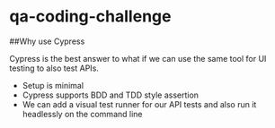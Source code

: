 # qa-coding-challenge

##Why use Cypress

Cypress is the best answer to what if we can use the same tool for UI testing to also test APIs.
  
* Setup is minimal
* Cypress supports BDD and TDD style assertion
* We can add a visual test runner for our API tests and also run it headlessly on the command line
